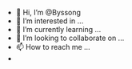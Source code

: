 - 👋 Hi, I’m @Byssong
- 👀 I’m interested in ...
- 🌱 I’m currently learning ...
- 💞️ I’m looking to collaborate on ...
- 📫 How to reach me ...
-
<!---
Byssong/Byssong is a ✨ special ✨ repository because its `README.md` (this file) appears on your GitHub profile.
You can click the Preview link to take a look at your changes.
--->
